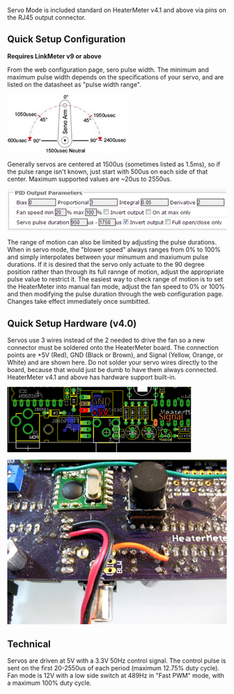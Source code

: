 Servo Mode is included standard on HeaterMeter v4.1 and above via pins on the RJ45 output connector.

## Quick Setup Configuration

**Requires LinkMeter v9 or above**

From the web configuration page, sero pulse width. The minimum and maximum pulse width depends on the specifications of your servo, and are listed on the datasheet as "pulse width range".

![servo-angle-schematic](images/servo-angle-schematic.jpg)

Generally servos are centered at 1500us (sometimes listed as 1.5ms), so if the pulse range isn't known, just start with 500us on each side of that center. Maximum supported values are ~20us to 2550us.

![servo-config](images/servo-config.png)

The range of motion can also be limited by adjusting the pulse durations. When in servo mode, the "blower speed" always ranges from 0% to 100% and simply interpolates between your minumum and maxiumum pulse durations. If it is desired that the servo only actuate to the 90 degree position rather than through its full rannge of motion, adjust the appropriate pulse value to restrict it. The easiest way to check range of motion is to set the HeaterMeter into manual fan mode, adjust the fan speed to 0% or 100% and then modifying the pulse duration through the web configuration page. Changes take effect immediately once sumbitted.

## Quick Setup Hardware (v4.0)
Servos use 3 wires instead of the 2 needed to drive the fan so a new connector must be soldered onto the HeaterMeter board. The connection points are +5V (Red), GND (Black or Brown), and Signal (Yellow, Orange, or White) and are shown here. Do not solder your servo wires directly to the board, because that would just be dumb to have them always connected. HeaterMeter v4.1 and above has hardware support built-in.

![hmpi-servo-pcb](images/hmpi-servo-pcb.png)

![hmpi-servo](images/hmpi-servo.jpg)

## Technical
Servos are driven at 5V with a 3.3V 50Hz control signal. The control pulse is sent on the first 20-2550us of each period (maximum 12.75% duty cycle). Fan mode is 12V with a low side switch at 489Hz in "Fast PWM" mode, with a maximum 100% duty cycle.

